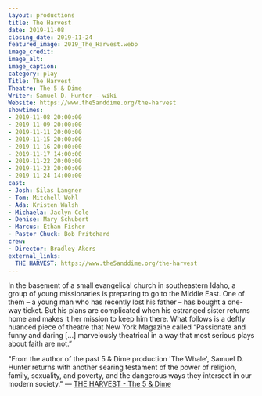 ```yaml
---
layout: productions
title: The Harvest
date: 2019-11-08
closing_date: 2019-11-24
featured_image: 2019_The_Harvest.webp
image_credit:
image_alt:
image_caption:
category: play
Title: The Harvest
Theatre: The 5 & Dime
Writer: Samuel D. Hunter - wiki
Website: https://www.the5anddime.org/the-harvest
showtimes:
- 2019-11-08 20:00:00
- 2019-11-09 20:00:00
- 2019-11-11 20:00:00
- 2019-11-15 20:00:00
- 2019-11-16 20:00:00
- 2019-11-17 14:00:00
- 2019-11-22 20:00:00
- 2019-11-23 20:00:00
- 2019-11-24 14:00:00
cast:
- Josh: Silas Langner
- Tom: Mitchell Wohl
- Ada: Kristen Walsh
- Michaela: Jaclyn Cole
- Denise: Mary Schubert
- Marcus: Ethan Fisher
- Pastor Chuck: Bob Pritchard
crew:
- Director: Bradley Akers
external_links:
  THE HARVEST: https://www.the5anddime.org/the-harvest
---
```

In the basement of a small evangelical church in southeastern Idaho, a group of young missionaries is preparing to go to the Middle East. One of them – a young man who has recently lost his father – has bought a one-way ticket. But his plans are complicated when his estranged sister returns home and makes it her mission to keep him there. What follows is a deftly nuanced piece of theatre that New York Magazine called “Passionate and funny and daring […] marvelously theatrical in a way that most serious plays about faith are not.”

"From the author of the past 5 & Dime production 'The Whale', Samuel D. Hunter returns with another searing testament of the power of religion, family, sexuality, and poverty, and the dangerous ways they intersect in our modern society." — [THE HARVEST - The 5 & Dime](https://www.the5anddime.org/the-harvest)